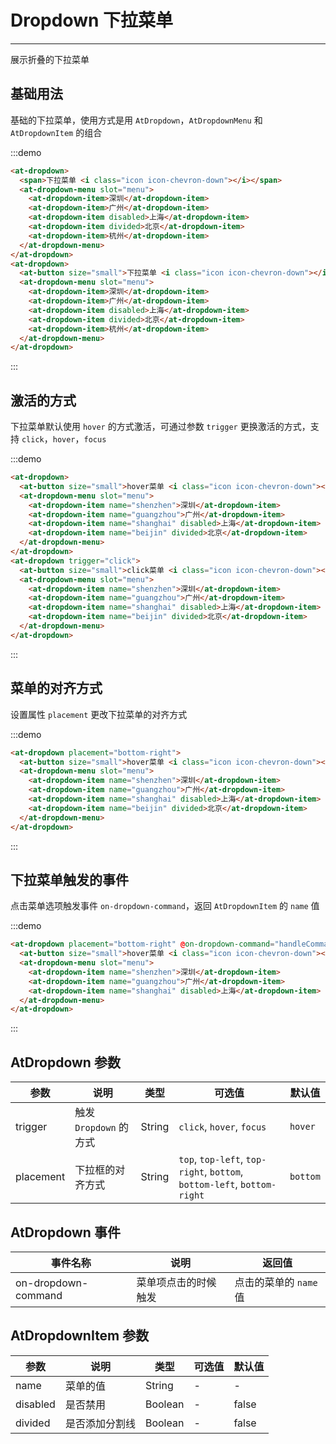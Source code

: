 
# Dropdown 下拉菜单

----

展示折叠的下拉菜单

## 基础用法

基础的下拉菜单，使用方式是用 `AtDropdown`，`AtDropdownMenu` 和 `AtDropdownItem` 的组合

:::demo
```html
<at-dropdown>
  <span>下拉菜单 <i class="icon icon-chevron-down"></i></span>
  <at-dropdown-menu slot="menu">
    <at-dropdown-item>深圳</at-dropdown-item>
    <at-dropdown-item>广州</at-dropdown-item>
    <at-dropdown-item disabled>上海</at-dropdown-item>
    <at-dropdown-item divided>北京</at-dropdown-item>
    <at-dropdown-item>杭州</at-dropdown-item>
  </at-dropdown-menu>
</at-dropdown>
<at-dropdown>
  <at-button size="small">下拉菜单 <i class="icon icon-chevron-down"></i></at-button>
  <at-dropdown-menu slot="menu">
    <at-dropdown-item>深圳</at-dropdown-item>
    <at-dropdown-item>广州</at-dropdown-item>
    <at-dropdown-item disabled>上海</at-dropdown-item>
    <at-dropdown-item divided>北京</at-dropdown-item>
    <at-dropdown-item>杭州</at-dropdown-item>
  </at-dropdown-menu>
</at-dropdown>
```
:::

## 激活的方式

下拉菜单默认使用 `hover` 的方式激活，可通过参数 `trigger` 更换激活的方式，支持 `click`，`hover`，`focus`

:::demo
```html
<at-dropdown>
  <at-button size="small">hover菜单 <i class="icon icon-chevron-down"></at-button>
  <at-dropdown-menu slot="menu">
    <at-dropdown-item name="shenzhen">深圳</at-dropdown-item>
    <at-dropdown-item name="guangzhou">广州</at-dropdown-item>
    <at-dropdown-item name="shanghai" disabled>上海</at-dropdown-item>
    <at-dropdown-item name="beijin" divided>北京</at-dropdown-item>
  </at-dropdown-menu>
</at-dropdown>
<at-dropdown trigger="click">
  <at-button size="small">click菜单 <i class="icon icon-chevron-down"></at-button>
  <at-dropdown-menu slot="menu">
    <at-dropdown-item name="shenzhen">深圳</at-dropdown-item>
    <at-dropdown-item name="guangzhou">广州</at-dropdown-item>
    <at-dropdown-item name="shanghai" disabled>上海</at-dropdown-item>
    <at-dropdown-item name="beijin" divided>北京</at-dropdown-item>
  </at-dropdown-menu>
</at-dropdown>
```
:::

## 菜单的对齐方式

设置属性 `placement` 更改下拉菜单的对齐方式

:::demo
```html
<at-dropdown placement="bottom-right">
  <at-button size="small">hover菜单 <i class="icon icon-chevron-down"></at-button>
  <at-dropdown-menu slot="menu">
    <at-dropdown-item name="shenzhen">深圳</at-dropdown-item>
    <at-dropdown-item name="guangzhou">广州</at-dropdown-item>
    <at-dropdown-item name="shanghai" disabled>上海</at-dropdown-item>
    <at-dropdown-item name="beijin" divided>北京</at-dropdown-item>
  </at-dropdown-menu>
</at-dropdown>
```
:::

## 下拉菜单触发的事件

点击菜单选项触发事件 `on-dropdown-command`，返回 `AtDropdownItem` 的 `name` 值

:::demo
```html
<at-dropdown placement="bottom-right" @on-dropdown-command="handleCommand">
  <at-button size="small">hover菜单 <i class="icon icon-chevron-down"></at-button>
  <at-dropdown-menu slot="menu">
    <at-dropdown-item name="shenzhen">深圳</at-dropdown-item>
    <at-dropdown-item name="guangzhou">广州</at-dropdown-item>
    <at-dropdown-item name="shanghai" disabled>上海</at-dropdown-item>
  </at-dropdown-menu>
</at-dropdown>
```
:::

## AtDropdown 参数

| 参数      | 说明          | 类型      | 可选值                           | 默认值  |
|---------- |-------------- |---------- |--------------------------------  |-------- |
| trigger | 触发 `Dropdown` 的方式 | String | `click`, `hover`, `focus` | `hover` |
| placement | 下拉框的对齐方式 | String | `top`, `top-left`, `top-right`, `bottom`, `bottom-left`, `bottom-right` | `bottom` |

## AtDropdown 事件

| 事件名称      | 说明          | 返回值  |
|---------- |-------------- |---------- |
| on-dropdown-command | 菜单项点击的时候触发 | 点击的菜单的 `name` 值 |

## AtDropdownItem 参数

| 参数      | 说明          | 类型      | 可选值                           | 默认值  |
|---------- |-------------- |---------- |--------------------------------  |-------- |
| name | 菜单的值 | String | - | - |
| disabled | 是否禁用 | Boolean | - | false |
| divided | 是否添加分割线 | Boolean | - | false |

<style lang="scss" scoped>
  .at-dropdown + .at-dropdown {
    margin-left: 8px;
  }
  .at-dropdown__trigger {
    > span {
      font-size: 12px;
    }
  }
</style>

<script>
  export default {
    methods: {
      handleCommand (name) {
        this.$Message(`点击菜单：${name}`)
      }
    }
  }
</script>
